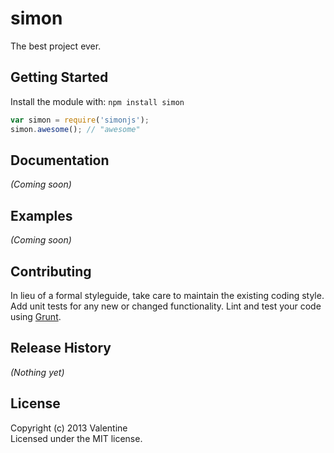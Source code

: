 # simon

The best project ever.

## Getting Started
Install the module with: `npm install simon`

```javascript
var simon = require('simonjs');
simon.awesome(); // "awesome"
```

## Documentation
_(Coming soon)_

## Examples
_(Coming soon)_

## Contributing
In lieu of a formal styleguide, take care to maintain the existing coding style. Add unit tests for any new or changed functionality. Lint and test your code using [Grunt](http://gruntjs.com/).

## Release History
_(Nothing yet)_

## License
Copyright (c) 2013 Valentine  
Licensed under the MIT license.
